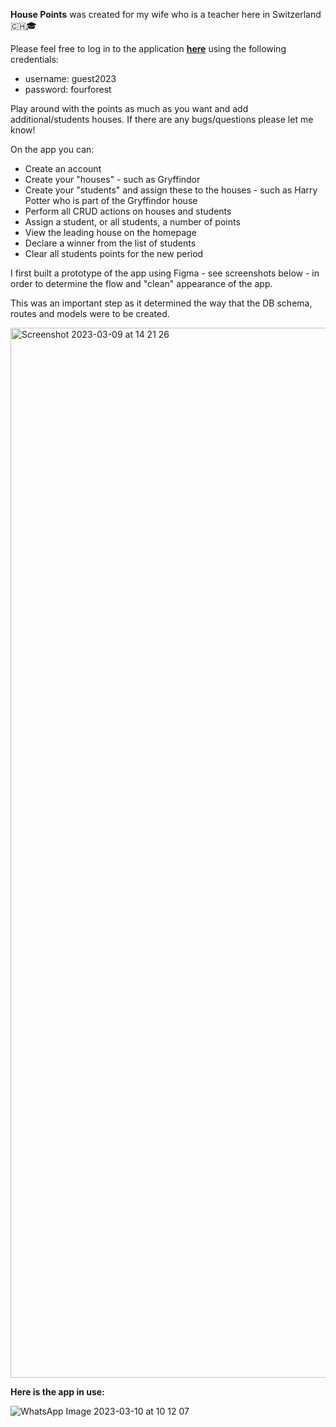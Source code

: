 __House Points__ was created for my wife who is a teacher here in Switzerland 🇨🇭🎓

Please feel free to log in to the application <a href="https://fourforesthousepoints.herokuapp.com">__here__</a> using the following credentials:

<ul>
  <li>username: guest2023</li>
  <li>password: fourforest</li>
</ul>

Play around with the points as much as you want and add additional/students houses. If there are any bugs/questions please let me know! 

On the app you can:
- Create an account
- Create your "houses" - such as Gryffindor
- Create your "students" and assign these to the houses - such as Harry Potter who is part of the Gryffindor house
- Perform all CRUD actions on houses and students
- Assign a student, or all students, a number of points
- View the leading house on the homepage
- Declare a winner from the list of students
- Clear all students points for the new period

I first built a prototype of the app using Figma - see screenshots below - in order to determine the flow and "clean" appearance of the app.

This was an important step as it determined the way that the DB schema, routes and models were to be created.

<img width="1680" alt="Screenshot 2023-03-09 at 14 21 26" src="https://user-images.githubusercontent.com/108479068/224035778-7e2816e0-6427-4310-9619-ae09ad79d8bf.png">

__Here is the app in use:__

![WhatsApp Image 2023-03-10 at 10 12 07](https://user-images.githubusercontent.com/108479068/224669433-7144d4a8-756a-4e37-b3e6-cc999f070c79.jpeg)

